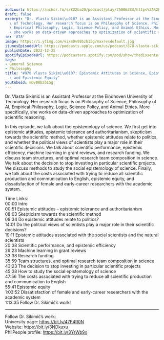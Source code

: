 ```yaml
---
audiourl: https://anchor.fm/s/822ba20/podcast/play/75006383/https%3A%2F%2Fd3ctxlq1ktw2nl.cloudfront.net%2Fstaging%2F2023-7-24%2Ff3c7a851-1bbf-c5a6-3db2-8e78c9b2ed0a.m4a
draft: false
excerpt: "Dr. Vlasta Sikimi\u0107 is an Assistant Professor at the Eindhoven University\
  \ of Technology. Her research focus is on Philosophy of Science, Philosophy of AI,\
  \ Empirical Philosophy, Logic, Science Policy, and Animal Ethics. More specifically,\
  \ she works on data-driven approaches to optimization of scientific reasoning."
id: '878'
image: https://i.ytimg.com/vi/mDv08bzb15g/maxresdefault.jpg
itunesEpisodeUrl: https://podcasts.apple.com/us/podcast/878-vlasta-sikimi%C4%87-epistemic-attitudes-in-science-epistemic/id1451347236?i=1000639674737&uo=4
publishDate: 2023-12-25
spotifyEpisodeUrl: https://podcasters.spotify.com/pod/show/thedissenter/episodes/878-Vlasta-Sikimi-Epistemic-Attitudes-in-Science--Epistemic-Efficiency--and-Epistemic-Equity-e28fgvf
tags:
- General Science
- Philosophy
title: "#878 Vlasta Sikimi\u0107: Epistemic Attitudes in Science, Epistemic Efficiency,\
  \ and Epistemic Equity"
youtubeid: mDv08bzb15g
---
```

<div class="timelinks">

Dr. Vlasta Sikimić is an Assistant Professor at the Eindhoven University of Technology. Her research focus is on Philosophy of Science, Philosophy of AI, Empirical Philosophy, Logic, Science Policy, and Animal Ethics. More specifically, she works on data-driven approaches to optimization of scientific reasoning.

In this episode, we talk about the epistemology of science. We first get into epistemic attitudes, epistemic tolerance and authoritarianism, skepticism towards the scientific method, whether epistemic attitudes relate to politics, and whether the political views of scientists play a major role in their scientific decisions. We talk about scientific performance, epistemic efficiency, machine learning in grant reviews, and research funding. We discuss team structures, and optimal research team composition in science. We talk about the decision to stop investing in particular scientific projects. We discuss methods to study the social epistemology of science. Finally, we talk about the costs associated with trying to reduce all scientific production and communication to English, epistemic equity, and dissatisfaction of female and early-career researchers with the academic system.


Time Links:  
<time>00:00</time> Intro  
<time>00:51</time> Epistemic attitudes – epistemic tolerance and authoritarianism  
<time>08:03</time> Skepticism towards the scientific method  
<time>09:34</time> Do epistemic attitudes relate to politics?  
<time>14:01</time> Do the political views of scientists play a major role in their scientific decisions?  
<time>19:11</time> Epistemic attitudes associated with the social scientists and the natural scientists  
<time>20:38</time> Scientific performance, and epistemic efficiency  
<time>26:23</time> Machine learning in grant reviews  
<time>33:38</time> Research funding  
<time>35:59</time> Team structures, and optimal research team composition in science  
<time>43:23</time> The decision to stop investing in particular scientific projects  
<time>45:38</time> How to study the social epistemology of science  
<time>47:56</time> The costs associated with trying to reduce all scientific production and communication to English  
<time>55:41</time> Epistemic equity  
<time>1:03:52</time> Dissatisfaction of female and early-career researchers with the academic system  
<time>1:13:35</time> Follow Dr. Sikimić’s work!

---

Follow Dr. Sikimić’s work:  
University page: https://bit.ly/47F4R0N  
Website: https://bit.ly/3NDkuxu  
PhilPeople profile: https://bit.ly/3YrWb9x
</div>

